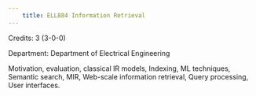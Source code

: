 ```yaml
---
    title: ELL884 Information Retrieval
---
```

Credits: 3 (3-0-0)

Department: Department of Electrical Engineering

Motivation, evaluation, classical IR models, Indexing, ML techniques, Semantic search, MIR, Web-scale information retrieval, Query processing, User interfaces.